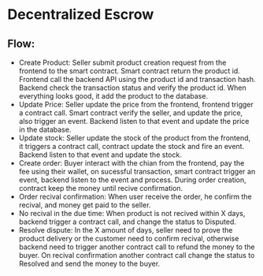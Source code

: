 # Decentralized Escrow

## Flow:

- Create Product: Seller submit product creation request from the frontend to the smart contract. Smart contract return the product id. Frontend call the backend API using the product id and transaction hash. Backend check the transaction status and verify the product id. When everything looks good, it add the product to the database.
- Update Price: Seller update the price from the frontend, frontend trigger a contract call. Smart contract verify the seller, and update the price, also trigger an event. Backend listen to that event and update the price in the database.
- Update stock: Seller update the stock of the product from the frontend, it triggers a contract call, contract update the stock and fire an event. Backend listen to that event and update the stock.
- Create order: Buyer interact with the chian from the frontend, pay the fee using their wallet, on sucessful transaction, smart contract trigger an event, backend listen to the event and process. During order creation, contract keep the money until recive confirmation.
- Order recival confirmation: When user receive the order, he confirm the recival, and money get paid to the seller.
- No recival in the due time: When product is not recived within X days, backend trigger a contract call, and change the status to Disputed.
- Resolve dispute: In the X amount of days, seller need to prove the product delivery or the customer need to confirm recival, otherwise backend need to trigger another contract call to refund the money to the buyer. On recival confirmation another contract call change the status to Resolved and send the money to the buyer.
